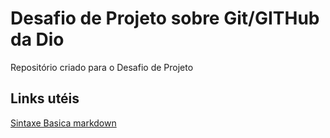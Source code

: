 # Desafio de Projeto sobre Git/GITHub da Dio
Repositório criado para o Desafio de Projeto

## Links utéis 
[Sintaxe Basica markdown](https://www.markdownguide.org/basic-syntax/)
